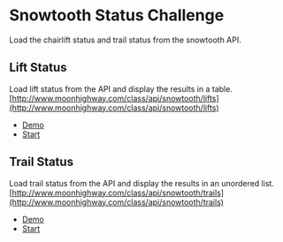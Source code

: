 Snowtooth Status Challenge
=========================
Load the chairlift status and trail status from the snowtooth API.

Lift Status
------------
Load lift status from the API and display the results in a table. [http://www.moonhighway.com/class/api/snowtooth/lifts](http://www.moonhighway.com/class/api/snowtooth/lifts)

* [Demo](http://output.jsbin.com/ridohab/1/quiet)
* [Start](http://jsbin.com/ridohab/2/edit?js,output)


Trail Status
-------------
Load trail status from the API and display the results in an unordered list. [http://www.moonhighway.com/class/api/snowtooth/trails](http://www.moonhighway.com/class/api/snowtooth/trails)

* [Demo](http://output.jsbin.com/dapotu/1/quiet)
* [Start](http://jsbin.com/dapotu/2/edit?js,output)